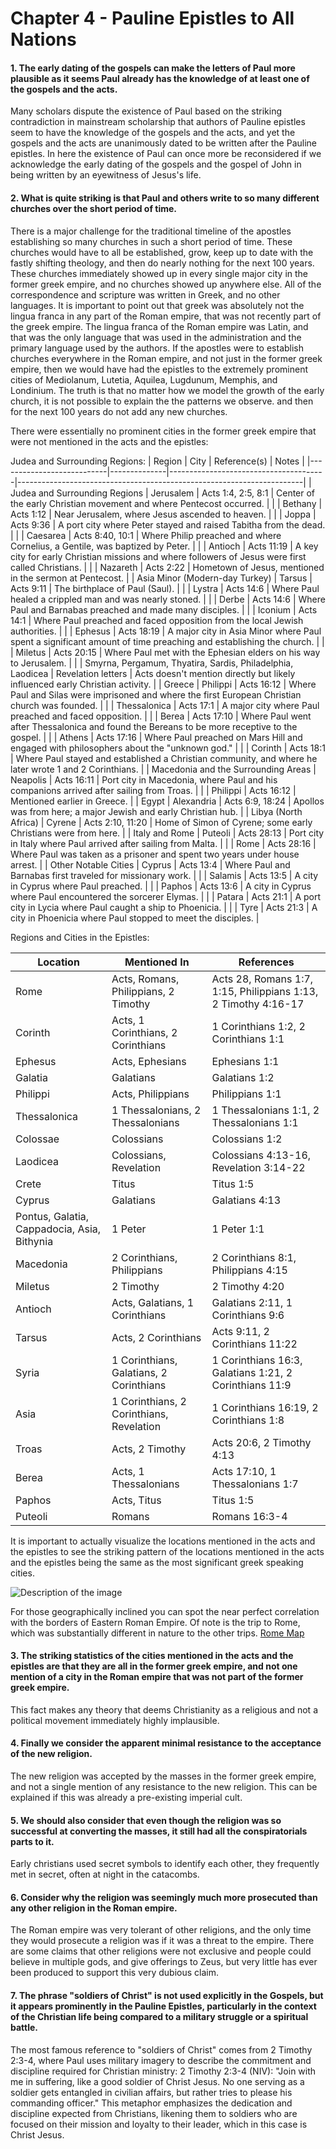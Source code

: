 # Chapter 4 - Pauline Epistles to All Nations


#### 1. The early dating of the gospels can make the letters of Paul more plausible as it seems Paul already has the knowledge of at least one of the gospels and the acts.

Many scholars dispute the existence of Paul based on the striking contradiction in mainstream scholarship that authors of Pauline epistles seem to have the knowledge of the gospels and the acts, and yet the gospels and the acts are unanimously dated to be written after the Pauline epistles.
In here the existence of Paul can once more be reconsidered if we acknowledge the early dating of the gospels and the gospel of John in being written by an eyewitness of Jesus's life.

#### 2. What is quite striking is that Paul and others write to so many different churches over the short period of time.
There is a major challenge for the traditional timeline of the apostles establishing so many churches in such a short period of time.
These churches would have to all be established, grow, keep up to date with the fastly shifting theology, and then do nearly nothing for the next 100 years.
These churches immediately showed up in every single major city in the former greek empire, and no churches showed up anywhere else.
All of the correspondence and scripture was written in Greek, and no other languages.
It is important to point out that greek was absolutely not the lingua franca in any part of the Roman empire, that was not recently part of the greek empire.
The lingua franca of the Roman empire was Latin, and that was the only language that was used in the administration and the primary language used by the authors.
If the apostles were to establish churches everywhere in the Roman empire, and not just in the former greek empire, then
we would have had the epistles to the extremely prominent cities of Mediolanum, Lutetia, Aquilea, Lugdunum, Memphis, and Londinium.
The truth is that no matter how we model the growth of the early church, it is not possible to explain the the patterns we observe.
 and then for the next 100 years do not add any new churches.

There were essentially no prominent cities in the former greek empire that were not mentioned in the acts and the epistles:

Judea and Surrounding Regions:
| Region                    | City         | Reference(s)                          | Notes                                                                 |
|---------------------------|--------------|---------------------------------------|-----------------------------------------------------------------------|
| Judea and Surrounding Regions | Jerusalem    | Acts 1:4, 2:5, 8:1                    | Center of the early Christian movement and where Pentecost occurred.  |
|                           | Bethany      | Acts 1:12                             | Near Jerusalem, where Jesus ascended to heaven.                       |
|                           | Joppa        | Acts 9:36                             | A port city where Peter stayed and raised Tabitha from the dead.      |
|                           | Caesarea     | Acts 8:40, 10:1                       | Where Philip preached and where Cornelius, a Gentile, was baptized by Peter. |
|                           | Antioch      | Acts 11:19                            | A key city for early Christian missions and where followers of Jesus were first called Christians. |
|                           | Nazareth     | Acts 2:22                             | Hometown of Jesus, mentioned in the sermon at Pentecost.              |
| Asia Minor (Modern-day Turkey) | Tarsus       | Acts 9:11                             | The birthplace of Paul (Saul).                                        |
|                           | Lystra       | Acts 14:6                             | Where Paul healed a crippled man and was nearly stoned.               |
|                           | Derbe        | Acts 14:6                             | Where Paul and Barnabas preached and made many disciples.             |
|                           | Iconium      | Acts 14:1                             | Where Paul preached and faced opposition from the local Jewish authorities. |
|                           | Ephesus      | Acts 18:19                            | A major city in Asia Minor where Paul spent a significant amount of time preaching and establishing the church. |
|                           | Miletus      | Acts 20:15                            | Where Paul met with the Ephesian elders on his way to Jerusalem.      |
|                           | Smyrna, Pergamum, Thyatira, Sardis, Philadelphia, Laodicea | Revelation letters | Acts doesn't mention directly but likely influenced early Christian activity. |
| Greece                    | Philippi     | Acts 16:12                            | Where Paul and Silas were imprisoned and where the first European Christian church was founded. |
|                           | Thessalonica | Acts 17:1                             | A major city where Paul preached and faced opposition.                |
|                           | Berea        | Acts 17:10                            | Where Paul went after Thessalonica and found the Bereans to be more receptive to the gospel. |
|                           | Athens       | Acts 17:16                            | Where Paul preached on Mars Hill and engaged with philosophers about the "unknown god." |
|                           | Corinth      | Acts 18:1                             | Where Paul stayed and established a Christian community, and where he later wrote 1 and 2 Corinthians. |
| Macedonia and the Surrounding Areas | Neapolis     | Acts 16:11                            | Port city in Macedonia, where Paul and his companions arrived after sailing from Troas. |
|                           | Philippi     | Acts 16:12                            | Mentioned earlier in Greece.                                          |
| Egypt	| Alexandria |	Acts 6:9, 18:24	| Apollos was from here; a major Jewish and early Christian hub. |
| Libya (North Africa) |	Cyrene |	Acts 2:10, 11:20	| Home of Simon of Cyrene; some early Christians were from here. |
| Italy and Rome            | Puteoli      | Acts 28:13                            | Port city in Italy where Paul arrived after sailing from Malta.       |
|                           | Rome         | Acts 28:16                            | Where Paul was taken as a prisoner and spent two years under house arrest. |
| Other Notable Cities      | Cyprus       | Acts 13:4                             | Where Paul and Barnabas first traveled for missionary work.           |
|                           | Salamis      | Acts 13:5                             | A city in Cyprus where Paul preached.                                 |
|                           | Paphos       | Acts 13:6                             | A city in Cyprus where Paul encountered the sorcerer Elymas.          |
|                           | Patara       | Acts 21:1                             | A port city in Lycia where Paul caught a ship to Phoenicia.           |
|                           | Tyre         | Acts 21:3                             | A city in Phoenicia where Paul stopped to meet the disciples.         |

Regions and Cities in the Epistles:

| Location      | Mentioned In | References                                                                 |
|---------------|--------------|----------------------------------------------------------------------------|
| Rome          | Acts, Romans, Philippians, 2 Timothy | Acts 28, Romans 1:7, 1:15, Philippians 1:13, 2 Timothy 4:16-17 |
| Corinth       | Acts, 1 Corinthians, 2 Corinthians | 1 Corinthians 1:2, 2 Corinthians 1:1                               |
| Ephesus       | Acts, Ephesians | Ephesians 1:1                                                           |
| Galatia       | Galatians    | Galatians 1:2                                                             |
| Philippi      | Acts, Philippians | Philippians 1:1                                                      |
| Thessalonica  | 1 Thessalonians, 2 Thessalonians | 1 Thessalonians 1:1, 2 Thessalonians 1:1                          |
| Colossae      | Colossians   | Colossians 1:2                                                           |
| Laodicea      | Colossians, Revelation | Colossians 4:13-16, Revelation 3:14-22                           |
| Crete         | Titus        | Titus 1:5                                                                |
| Cyprus        | Galatians    | Galatians 4:13                                                           |
| Pontus, Galatia, Cappadocia, Asia, Bithynia | 1 Peter | 1 Peter 1:1                                      |
| Macedonia     | 2 Corinthians, Philippians | 2 Corinthians 8:1, Philippians 4:15                           |
| Miletus       | 2 Timothy    | 2 Timothy 4:20                                                           |
| Antioch       | Acts, Galatians, 1 Corinthians | Galatians 2:11, 1 Corinthians 9:6                             |
| Tarsus        | Acts, 2 Corinthians | Acts 9:11, 2 Corinthians 11:22                                     |
| Syria         | 1 Corinthians, Galatians, 2 Corinthians | 1 Corinthians 16:3, Galatians 1:21, 2 Corinthians 11:9 |
| Asia          | 1 Corinthians, 2 Corinthians, Revelation | 1 Corinthians 16:19, 2 Corinthians 1:8           |
| Troas         | Acts, 2 Timothy | Acts 20:6, 2 Timothy 4:13                                             |
| Berea         | Acts, 1 Thessalonians | Acts 17:10, 1 Thessalonians 1:7                                   |
| Paphos        | Acts, Titus  | Titus 1:5                                                                |
| Puteoli       | Romans       | Romans 16:3-4                                                            |

It is important to actually visualize the locations mentioned in the acts and the epistles to see the striking pattern of the locations mentioned in the acts and the epistles being the same as the most significant greek speaking cities.

![Description of the image](locations_map.png)

For those geographically inclined you can spot the near perfect correlation with the borders of Eastern Roman Empire. Of note is the trip to Rome, which was substantially different in nature to the other trips.
[Rome Map](https://en.wikipedia.org/wiki/Byzantine_Empire_under_the_Theodosian_dynasty#/media/File:4KTHEODOSIAN.png)

#### 3. The striking statistics of the cities mentioned in the acts and the epistles are that they are all in the former greek empire, and not one mention of a city in the Roman empire that was not part of the former greek empire.
This fact makes any theory that deems Christianity as a religious and not a political movement immediately highly implausible.

#### 4. Finally we consider the apparent minimal resistance to the acceptance of the new religion.
The new religion was accepted by the masses in the former greek empire, and not a single mention of any resistance to the new religion.
This can be explained if this was already a pre-existing imperial cult.

#### 5. We should also consider that even though the religion was so successful at converting the masses, it still had all the conspiratorials parts to it.
Early christians used secret symbols to identify each other, they frequently met in secret, often at night in the catacombs.

#### 6. Consider why the religion was seemingly much more prosecuted than any other religion in the Roman empire.
The Roman empire was very tolerant of other religions, and the only time they would prosecute a religion was if it was a threat to the empire.
There are some claims that other religions were not exclusive and people could believe in multiple gods, and give offerings to Zeus, but very little has ever been produced to support this very dubious claim.


#### 7. The phrase "soldiers of Christ" is not used explicitly in the Gospels, but it appears prominently in the Pauline Epistles, particularly in the context of the Christian life being compared to a military struggle or a spiritual battle.
The most famous reference to "soldiers of Christ" comes from 2 Timothy 2:3-4, where Paul uses military imagery to describe the commitment and discipline required for Christian ministry:
2 Timothy 2:3-4 (NIV):
"Join with me in suffering, like a good soldier of Christ Jesus. No one serving as a soldier gets entangled in civilian affairs, but rather tries to please his commanding officer."
This metaphor emphasizes the dedication and discipline expected from Christians, likening them to soldiers who are focused on their mission and loyalty to their leader, which in this case is Christ Jesus.
